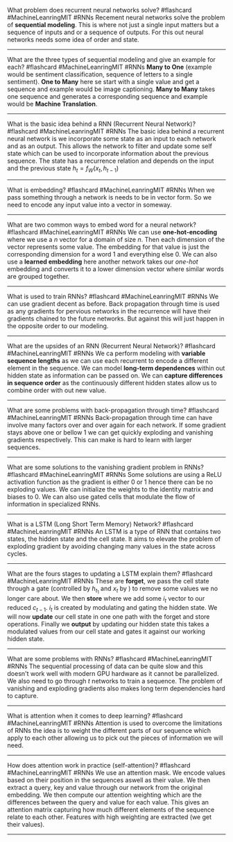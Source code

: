 What problem does recurrent neural networks solve? #flashcard #MachineLeanringMIT #RNNs
	Recement neural networks solve the problem of **sequential modeling**. This is where not just a single input matters but a sequence of inputs and or a sequence of outputs. For this out neural networks needs some idea of order and state.

---
What are the three types of sequential modeling and give an example for each? #flashcard #MachineLeanringMIT #RNNs 
	**Many to One** (example would be sentiment classification, sequence of letters to a single sentiment). **One to Many** here se start with a single value and get a sequence and example would be image captioning. **Many to Many** takes one sequence and generates a corresponding sequence and example would be **Machine Translation**.

---
What is the basic idea behind a RNN (Recurrent Neural Network)? #flashcard #MachineLeanringMIT #RNNs 
	The basic idea behind a recurrent neural network is we incorporate some state as an input to each network and as an output. This allows the network to filter and update some self state which can be used to incorporate information about the previous sequence. The state has a recurrence relation and depends on the input and the previous state $h_t=f_W(x_t,h_{t-1})$

---
What is embedding? #flashcard #MachineLeanringMIT #RNNs 
	When we pass something through a network is needs to be in vector form. So we need to encode any input value into a vector in someway.

---
What are two common ways to embed word for a neural network? #flashcard #MachineLeanringMIT #RNNs
	We can use **one-hot-encoding** where we use a $n$ vector for a domain of size $n$. Then each dimension of the vector represents some value. The embedding for that value is just the corresponding dimension for a word 1 and everything else 0. We can also use a **learned embedding** here another network takes our *one-hot* embedding and converts it to a lower dimension vector where similar words are grouped together.

---
What is used to train RNNs? #flashcard #MachineLeanringMIT #RNNs
	We can use gradient decent as before. Back propagation through time is used as any gradients for pervious networks in the recurrence will have their gradients chained to the future networks. But against this will just happen in the opposite order to our modeling.

---
What are the upsides of an RNN (Recurrent Neural Network)? #flashcard #MachineLeanringMIT #RNNs
	We ca perform modeling with **variable sequence lengths** as we can use each recurrent to encode a different element in the sequence.  We can model **long-term dependences** within out hidden state as information can be passed on. We can **capture differences in sequence order** as the continuously different hidden states allow us to combine order with out new value.

---
What are some problems with back-propagation through time? #flashcard #MachineLeanringMIT #RNNs
	Back-propagation through time can have  involve many factors over and over again for each network. If some gradient stays above one or bellow 1 we can get quickly exploding and vanishing gradients respectively. This can make is hard to learn with larger sequences.

---
What are some solutions to the vanishing gradient problem in RNNs? #flashcard #MachineLeanringMIT #RNNs
	Some solutions are using a ReLU activation function as the gradient is either 0 or 1 hence there can be no exploding values. We can initialize the weights to the identity matrix and biases to 0. We can also use gated cells that modulate the flow of information in specialized RNNs.

---
What is a LSTM (Long Short Term Memory) Network? #flashcard #MachineLeanringMIT #RNNs
	An LSTM is a type of RNN that contains two states, the hidden state and the cell state. It aims to elevate the problem of exploding gradient by avoiding changing many values in the state across cycles.

---
What are the fours stages to updating a LSTM explain them? #flashcard #MachineLeanringMIT #RNNs
	These are **forget**, we pass the cell state through a gate (controlled by $h_{t_1}$ and $x_t$ by ) to remove some values we no longer care about. We then **store** where we add some $i_t$ vector to our reduced $c_{t-1}$. $i_t$ is created by modulating and gating the hidden state. We will now **update** our cell state in one one path with the forget and store operations. Finally we **output** by updating our hidden state this takes a modulated values from our cell state and gates it against our working hidden state.

---
What are some problems with RNNs? #flashcard #MachineLeanringMIT #RNNs
	The sequential processing of data can be quite slow and this doesn't work well with modern GPU hardware as it cannot be parallelized. We also need to go through $t$ networks to train a sequence. The problem of vanishing and exploding gradients also makes long term dependencies hard to capture.

---
What is attention when it comes to deep learning? #flashcard #MachineLeanringMIT #RNNs
	Attention is used to overcome the limitations of RNNs the idea is to weight the different parts of our sequence which apply to each other allowing us to pick out the pieces of information we will need.

---
How does attention work in practice (self-attention)? #flashcard #MachineLeanringMIT #RNNs
	We use an attention mask. We encode values based on their position in the sequences aswell as their value. We then extract a query, key and value through our network from the original embedding. We then compute our attention weighting which are the differences between the query and value for each value. This gives an attention matrix  capturing how much different elements of the sequence relate to each other. Features with high weighting are extracted (we get their values).

---
